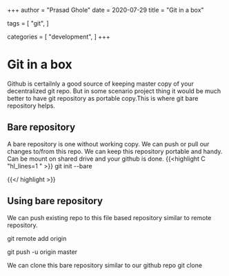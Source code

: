 +++
author = "Prasad Ghole"
date = 2020-07-29
title = "Git in a box"

tags = [
"git",
]

categories = [
"development",
]
+++
# Git in a box 
Github is certailnly a good source of keeping master copy of your decentralized git repo. But in some 
scenario project thing it would be much better to have git repository as portable copy.This is where 
git bare repository helps.

## Bare repository
A bare repository is one without working copy. We can push or pull our changes to/from this repo. We
can keep this repository portable and handy. Can be mount on shared drive and your github is done.
{{<highlight C "hl_lines=1 " >}}
git init --bare 

{{</ highlight >}}
## Using bare repository
We can push existing repo to this file based repository similar to remote repository.

git remote add origin <path of bare repo> 

git push -u origin master

We can clone this bare repository similar to our github repo
git clone <path of bar repository> <clone directory>



